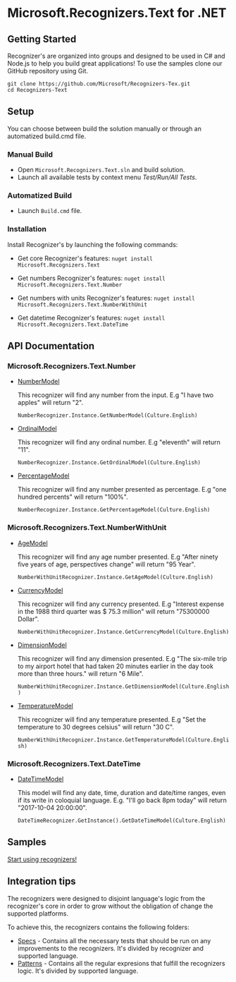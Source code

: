 # Microsoft.Recognizers.Text for .NET

## Getting Started

Recognizer's are organized into groups and designed to be used in C# and Node.js to help you build great applications! To use the samples clone our GitHub repository using Git.

    git clone https://github.com/Microsoft/Recognizers-Tex.git
    cd Recognizers-Text

## Setup

You can choose between build the solution manually or through an automatized build.cmd file.

### Manual Build
* Open `Microsoft.Recognizers.Text.sln` and build solution.
* Launch all available tests by context menu _Test/Run/All Tests_.

### Automatized Build
* Launch `Build.cmd` file.

### Installation

Install Recognizer's by launching the following commands:

* Get core Recognizer's features:
`nuget install Microsoft.Recognizers.Text`

* Get numbers Recognizer's features:
`nuget install Microsoft.Recognizers.Text.Number`

* Get numbers with units Recognizer's features:
`nuget install Microsoft.Recognizers.Text.NumberWithUnit`

* Get datetime Recognizer's features:
`nuget install Microsoft.Recognizers.Text.DateTime`

## API Documentation

### Microsoft.Recognizers.Text.Number

* [NumberModel](/.NET/Microsoft.Recognizers.Text.Number/Models/NumberModel.cs)

    This recognizer will find any number from the input. E.g "I have two apples" will return "2".

    `NumberRecognizer.Instance.GetNumberModel(Culture.English)`

* [OrdinalModel](/.NET/Microsoft.Recognizers.Text.Number/Models/OrdinalModel.cs)

    This recognizer will find any ordinal number. E.g "eleventh" will return "11".

    `NumberRecognizer.Instance.GetOrdinalModel(Culture.English)`

* [PercentageModel](/.NET/Microsoft.Recognizers.Text.Number/Models/PercentModel.cs)

    This recognizer will find any number presented as percentage. E.g "one hundred percents" will return "100%".

    `NumberRecognizer.Instance.GetPercentageModel(Culture.English)`

### Microsoft.Recognizers.Text.NumberWithUnit

* [AgeModel](/.NET/Microsoft.Recognizers.Text.NumberWithUnit/Models/AgeModel.cs)

    This recognizer will find any age number presented. E.g "After ninety five years of age, perspectives change" will return "95 Year".

    `NumberWithUnitRecognizer.Instance.GetAgeModel(Culture.English)`

* [CurrencyModel](/.NET/Microsoft.Recognizers.Text.NumberWithUnit/Models/CurrencyModel.cs)

    This recognizer will find any currency presented. E.g "Interest expense in the 1988 third quarter was $ 75.3 million" will return "75300000 Dollar".

    `NumberWithUnitRecognizer.Instance.GetCurrencyModel(Culture.English)`

* [DimensionModel](/.NET/Microsoft.Recognizers.Text.NumberWithUnit/Models/DimensionModel.cs)

    This recognizer will find any dimension presented. E.g "The six-mile trip to my airport hotel that had taken 20 minutes earlier in the day took more than three hours." will return "6 Mile".

    `NumberWithUnitRecognizer.Instance.GetDimensionModel(Culture.English)`

* [TemperatureModel](/.NET/Microsoft.Recognizers.Text.NumberWithUnit/Models/TemperatureModel.cs)

    This recognizer will find any temperature presented. E.g "Set the temperature to 30 degrees celsius" will return "30 C".

    `NumberWithUnitRecognizer.Instance.GetTemperatureModel(Culture.English)`

### Microsoft.Recognizers.Text.DateTime

* [DateTimeModel](/.NET/Microsoft.Recognizers.Text.DateTime/Models/DateTimeModel.cs)

    This model will find any date, time, duration and date/time ranges, even if its write in coloquial language. E.g. "I'll go back 8pm today" will return "2017-10-04 20:00:00".

    `DateTimeRecognizer.GetInstance().GetDateTimeModel(Culture.English)`

## Samples

[Start using recognizers!](/.NET/Samples)

## Integration tips

The recognizers were designed to disjoint language's logic from the recognizer's core in order to grow without the obligation of change the supported platforms.

To achieve this, the recognizers contains the following folders:

* [Specs](/../Specs) - Contains all the necessary tests that should be run on any improvements to the recognizers. It's divided by recognizer and supported language.
* [Patterns](/../Patterns)  - Contains all the regular expresions that fulfill the recognizers logic. It's divided by supported language.
